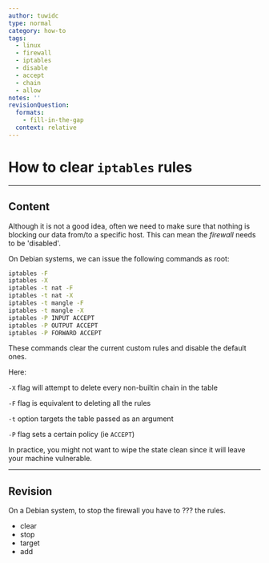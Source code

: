 ```yaml
---
author: tuwidc
type: normal
category: how-to
tags:
  - linux
  - firewall
  - iptables
  - disable
  - accept
  - chain
  - allow
notes: ''
revisionQuestion:
  formats:
    - fill-in-the-gap
  context: relative
---
```


# How to clear `iptables` rules


---

## Content

Although it is not a good idea, often we need to make sure that nothing is blocking our 
data from/to a specific host. This can mean the *firewall* needs to be 'disabled'.

On Debian systems, we can issue the following commands as root:

```bash
iptables -F
iptables -X
iptables -t nat -F
iptables -t nat -X
iptables -t mangle -F
iptables -t mangle -X
iptables -P INPUT ACCEPT
iptables -P OUTPUT ACCEPT
iptables -P FORWARD ACCEPT
```

These commands clear the current custom rules and disable the default ones.

Here:

`-X` flag will attempt to delete every non-builtin chain in the table

`-F` flag is equivalent  to deleting all the rules 

`-t` option targets the table passed as an argument

`-P` flag sets a certain policy (ie `ACCEPT`)

In practice, you might not want to wipe the state clean since it will leave your machine vulnerable.


---

## Revision

On a Debian system, to stop the firewall you have to ??? the rules.

- clear
- stop
- target
- add
